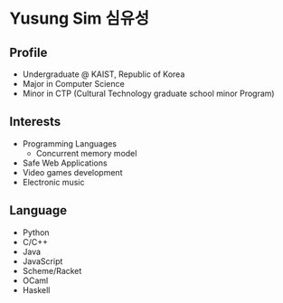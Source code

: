 # Yusung Sim 심유성
## Profile
* Undergraduate @ KAIST, Republic of Korea
* Major in Computer Science
* Minor in CTP (Cultural Technology graduate school minor Program)

## Interests
* Programming Languages
  * Concurrent memory model
* Safe Web Applications
* Video games development
* Electronic music

## Language
* Python
* C/C++
* Java
* JavaScript
* Scheme/Racket
* OCaml
* Haskell
